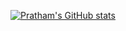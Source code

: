 [![Pratham's GitHub stats](https://github-readme-stats.vercel.app/api?username=caramel2001)](https://github.com/anuraghazra/github-readme-stats)
